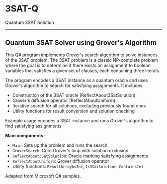 # 3SAT-Q

Quantum 3SAT Solution

---

## Quantum 3SAT Solver using Grover's Algorithm

This Q# program implements Grover's search algorithm to solve instances of the 3SAT problem. The 3SAT problem is a classic NP-complete problem where the goal is to determine if there exists an assignment to boolean variables that satisfies a given set of clauses, each containing three literals.

The program encodes a 3SAT instance as a quantum oracle and uses Grover's algorithm to search for satisfying assignments. It includes:

- Construction of the 3SAT oracle (ReflectAbout3SatSolution)
- Grover's diffusion operator (ReflectAboutUniform)
- Iterative search for all solutions, excluding previously found ones
- Utility functions for result conversion and solution checking

Example usage encodes a 3SAT instance and runs Grover's algorithm to find satisfying assignments.

**Main components:**

- `Main`: Sets up the problem and runs the search
- `GroverSearch`: Core Grover's loop with solution exclusion
- `ReflectAbout3SatSolution`: Oracle marking satisfying assignments
- `ReflectAboutUniform`: Grover diffusion operator
- Utility functions: `ResultArrayAsInt`, `Is3SatSolution`, `ContainsInt`

Adapted from Microsoft Q# samples.
